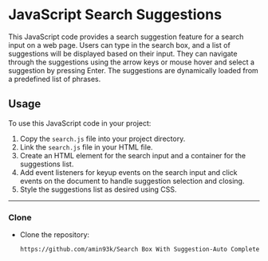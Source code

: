 # JavaScript Search Suggestions

This JavaScript code provides a search suggestion feature for a search input on a web page. Users can type in the search box, and a list of suggestions will be displayed based on their input. They can navigate through the suggestions using the arrow keys or mouse hover and select a suggestion by pressing Enter. The suggestions are dynamically loaded from a predefined list of phrases.

## Usage

To use this JavaScript code in your project:

1. Copy the `search.js` file into your project directory.
2. Link the `search.js` file in your HTML file.
3. Create an HTML element for the search input and a container for the suggestions list.
4. Add event listeners for keyup events on the search input and click events on the document to handle suggestion selection and closing.
5. Style the suggestions list as desired using CSS.

---

### Clone

- Clone the repository:
   ```bash
   https://github.com/amin93k/Search Box With Suggestion-Auto Complete.git
